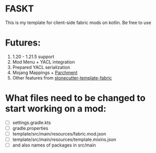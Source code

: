 # FASKT

This is my template for client-side fabric mods on kotlin. Be free to use

# Futures:
1. 1.20 - 1.21.5 support
2. Mod Menu + YACL integration 
3. Prepared YACL serialization
4. Mojang Mappings + [Parchment](https://parchmentmc.org/)
5. Other features from [stonecutter-template-fabric](https://github.com/stonecutter-versioning/stonecutter-template-fabric)

# What files need to be changed to start working on a mod:
 - [ ] settings.gradle.kts
 - [ ] gradle.properties
 - [ ] template/src/main/resources/fabric.mod.json
 - [ ] template/src/main/resources/template.mixins.json
 - [ ] and also names of packages in src/main